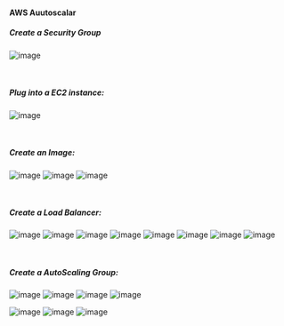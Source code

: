 #### AWS Auutoscalar

##### Create a Security Group
![image](https://user-images.githubusercontent.com/689226/77343383-9a81c680-6d57-11ea-9da8-e68d70bf312e.png)

<br>

##### Plug into a EC2 instance:
![image](https://user-images.githubusercontent.com/689226/77343587-eb91ba80-6d57-11ea-9b45-7d1a53d7ae24.png)

<br>

##### Create an Image:
![image](https://user-images.githubusercontent.com/689226/77348418-70340700-6d5f-11ea-9c35-e5ae95a30eed.png)
![image](https://user-images.githubusercontent.com/689226/77343804-4a573400-6d58-11ea-9061-baf156d35ac8.png)
![image](https://user-images.githubusercontent.com/689226/77348351-4e3a8480-6d5f-11ea-8ad1-67186b04595b.png)

<br>

##### Create a Load Balancer:
![image](https://user-images.githubusercontent.com/689226/77349577-395ef080-6d61-11ea-8ec5-e5640956f066.png)
![image](https://user-images.githubusercontent.com/689226/77350166-1aad2980-6d62-11ea-9001-777818370f2e.png)
![image](https://user-images.githubusercontent.com/689226/77350221-2d276300-6d62-11ea-8ab7-3b5f0af7316a.png)
![image](https://user-images.githubusercontent.com/689226/77350292-46301400-6d62-11ea-9ef5-8a79c168d103.png)
![image](https://user-images.githubusercontent.com/689226/77350663-dd956700-6d62-11ea-8583-9f8f427f81b9.png)
![image](https://user-images.githubusercontent.com/689226/77350892-2baa6a80-6d63-11ea-8241-a6d8ceb5a716.png)
![image](https://user-images.githubusercontent.com/689226/77351133-5b597280-6d63-11ea-82a9-a96b2a3812cc.png)
![image](https://user-images.githubusercontent.com/689226/77351184-6f04d900-6d63-11ea-8521-4bcb34219ca8.png)

<br>

##### Create a AutoScaling Group:

![image](https://user-images.githubusercontent.com/689226/77351442-cacf6200-6d63-11ea-8e1e-1823d00ac8be.png)
![image](https://user-images.githubusercontent.com/689226/77352486-467dde80-6d65-11ea-9335-45da88311cae.png)
![image](https://user-images.githubusercontent.com/689226/77352621-79c06d80-6d65-11ea-825d-9d3ef2bd7daf.png)
![image](https://user-images.githubusercontent.com/689226/77352655-8644c600-6d65-11ea-90eb-daf04193fe43.png)


![image](https://user-images.githubusercontent.com/689226/77352917-023f0e00-6d66-11ea-99c8-a4b9affee37d.png)
![image](https://user-images.githubusercontent.com/689226/77352962-1be05580-6d66-11ea-912b-41381194579d.png)
![image](https://user-images.githubusercontent.com/689226/77353250-a628b980-6d66-11ea-9338-0ba0aea5112b.png)




